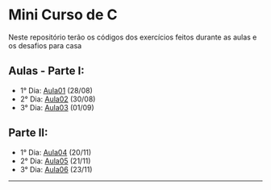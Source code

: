 # Mini Curso de C

Neste repositório terão os códigos dos exercícios feitos durante as aulas e os desafios para casa

## Aulas - Parte I: 
- 1° Dia: [Aula01](https://github.com/gabryeleite/MiniCursoC/tree/main/Aula%2001) (28/08)
- 2° Dia: [Aula02](https://github.com/gabryeleite/MiniCursoC/tree/main/Aula%2002) (30/08)
- 3° Dia: [Aula03](https://github.com/gabryeleite/MiniCursoC/tree/main/Aula%2003) (01/09)

## Parte II: 
- 1° Dia: [Aula04](https://github.com/gabryeleite/MiniCursoC/tree/main/Aula%2004) (20/11)
- 2° Dia: [Aula05](https://github.com/gabryeleite/MiniCursoC/tree/main/Aula%2005) (21/11)
- 3° Dia: [Aula06](https://github.com/gabryeleite/MiniCursoC/tree/main/Aula%2006) (23/11)

---
